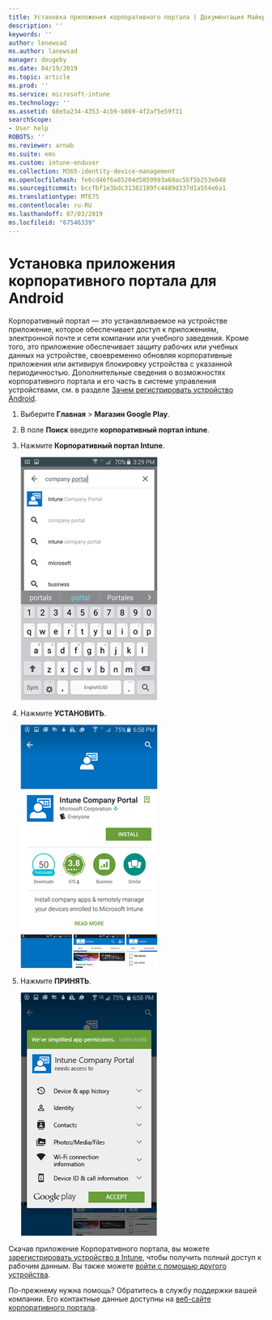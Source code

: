 ```yaml
---
title: Установка приложения корпоративного портала | Документация Майкрософт
description: ''
keywords: ''
author: lenewsad
ms.author: lanewsad
manager: dougeby
ms.date: 04/19/2019
ms.topic: article
ms.prod: ''
ms.service: microsoft-intune
ms.technology: ''
ms.assetid: 68e5a234-4353-4cb9-b869-4f2af5e59f31
searchScope:
- User help
ROBOTS: ''
ms.reviewer: arnab
ms.suite: ems
ms.custom: intune-enduser
ms.collection: M365-identity-device-management
ms.openlocfilehash: fe6cd46f6a85204d5859993a69ac5bf5b253e048
ms.sourcegitcommit: bccfbf1e3bdc31382189fc4489d337d1a554e6a1
ms.translationtype: MTE75
ms.contentlocale: ru-RU
ms.lasthandoff: 07/03/2019
ms.locfileid: "67546339"
---
```

# <a name="install-the-company-portal-app-for-android"></a>Установка приложения корпоративного портала для Android

Корпоративный портал — это устанавливаемое на устройстве приложение, которое обеспечивает доступ к приложениям, электронной почте и сети компании или учебного заведения. Кроме того, это приложение обеспечивает защиту рабочих или учебных данных на устройстве, своевременно обновляя корпоративные приложения или активируя блокировку устройства с указанной периодичностью. Дополнительные сведения о возможностях корпоративного портала и его часть в системе управления устройствами, см. в разделе [Зачем регистрировать устройство Android](why-enroll-android-device.md).  

1. Выберите **Главная** > **Магазин Google Play**.

2. В поле **Поиск** введите **корпоративный портал intune**.  

3. Нажмите **Корпоративный портал Intune**.

    ![android-search-company-portal](./media/and-cpinstall-1-search-cp.png)

4. Нажмите **УСТАНОВИТЬ**.

    ![android-install-company-portal](./media/and-cpinstall-2-install.png)

5. Нажмите **ПРИНЯТЬ**.

    ![android-accept-company-portal-terms](./media/and-cpinstall-3-cp-accept.png)

Скачав приложение Корпоративного портала, вы можете [зарегистрировать устройство в Intune](enroll-device-android-company-portal.md), чтобы получить полный доступ к рабочим данным. Вы также можете [войти с помощью другого устройства](https://docs.microsoft.com/intune-user-help/sign-in-to-the-company-portal#sign-in-from-another-device).  

По-прежнему нужна помощь? Обратитесь в службу поддержки вашей компании. Его контактные данные доступны на [веб-сайте корпоративного портала](https://go.microsoft.com/fwlink/?linkid=2010980).
